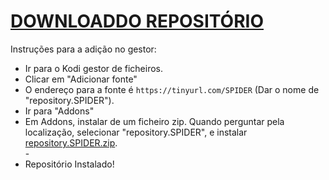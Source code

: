 # <a href="repository.SPIDER.zip">DOWNLOADDO REPOSITÓRIO</a>

Instruções para a adição no gestor:


<p align="left">
  <ul>
    <li>Ir para o Kodi gestor de ficheiros.</li>
    <li>Clicar em "Adicionar fonte"</li>
    <li>O endereço para a fonte é <code>https://tinyurl.com/SPIDER</code> (Dar o nome de "repository.SPIDER").</li>
    <li>Ir para "Addons"</li>
    <li>Em Addons, instalar de um ficheiro zip. Quando perguntar pela localização, selecionar "repository.SPIDER", e instalar <a href="repository.SPIDER.zip">repository.SPIDER.zip</a>.</li>
    -
    <li>Repositório Instalado!</li>
    
</ul>

                                      
                                       

</p>

